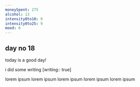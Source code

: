 ```yaml
---
moneySpent: 275
alcohol: 13
intensity0to10: 9
intensity0to25: 9
mood: 6
---
```

## day no 18
today is a good day!
 

i did some writing [writing:: true]

lorem ipsum lorem ipsum lorem ipsum lorem ipsum lorem ipsum
